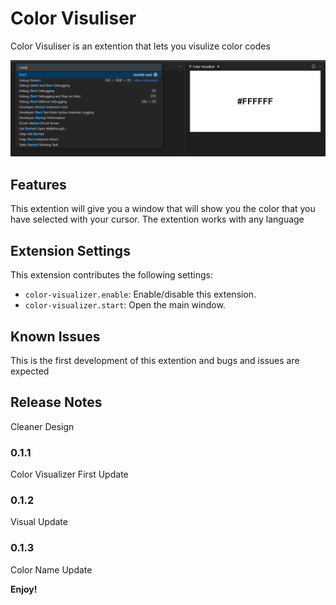 # Color Visuliser

Color Visuliser is an extention that lets you visulize color codes

![Showcase](https://github.com/RobertArnosson/color-visualizer/blob/699173854122463bbffe7a14c05aad3656d748d6/images/showcase_3.png?raw=true)

## Features

This extention will give you a window that will show you the color that you have selected with your cursor. The extention works with any language 

## Extension Settings

This extension contributes the following settings:

* `color-visualizer.enable`: Enable/disable this extension.
* `color-visualizer.start`: Open the main window.

## Known Issues

This is the first development of this extention and bugs and issues are expected

## Release Notes

Cleaner Design

### 0.1.1

Color Visualizer First Update

### 0.1.2

Visual Update

### 0.1.3

Color Name Update

**Enjoy!**
